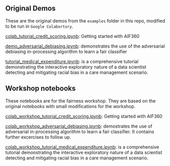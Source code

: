 ## Original Demos
These are the original demos from the `examples` folder in this repo, modified to be run in `Google Colabortory`. 

[colab_tutorial_credit_scoring.ipynb](https://colab.research.google.com/github/josephineHonore/AIF360/blob/master/colab_examples/colab_tutorial_credit_scoring.ipynb):
Getting started with AIF360

[demo_adversarial_debiasing.ipynb](https://colab.research.google.com/github/josephineHonore/AIF360/blob/master/colab_examples/demo_adversarial_debiasing.ipynb): demonstrates the use of the adversarial debiasing in-processing algorithm to learn a fair classifier

[tutorial_medical_expenditure.ipynb](https://colab.research.google.com/github/josephineHonore/AIF360/blob/master/colab_examples/tutorial_medical_expenditure.ipynb): is a comprehensive tutorial demonstrating the interactive exploratory nature of a data scientist detecting and mitigating racial bias in a care management scenario.


## Workshop notebooks
These notebooks are for the fairness workshop. They are based on the original notebooks with small modifications for the workshop.

[colab_workshop_tutorial_credit_scoring.ipynb](https://colab.research.google.com/github/josephineHonore/AIF360/blob/master/colab_examples/colab_workshop_tutorial_credit_scoring.ipynb):
Getting started with AIF360

[colab_workshop_adversarial_debiasing.ipynb](https://colab.research.google.com/github/josephineHonore/AIF360/blob/master/colab_examples/colab_workshop_adversarial_debiasing.ipynb): demostrates the use of adversarial in-processing algorithm to learn a fair classifier. It contains further excercises to follow up.

[colab_workshop_tutorial_medical_expenditure.ipynb](https://colab.research.google.com/github/josephineHonore/AIF360/blob/master/colab_examples/colab_workshop_tutorial_medical_expenditure.ipynb): is a comprehensive tutorial demonstrating the interactive exploratory nature of a data scientist detecting and mitigating racial bias in a care management scenario.
